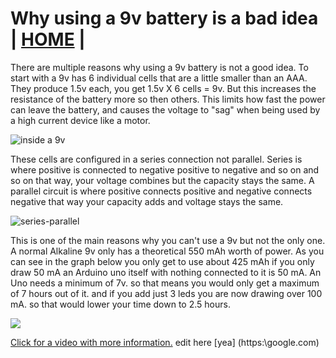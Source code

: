 # Why using a 9v battery is a bad idea  | [HOME](README.md) |

There are multiple reasons why using a 9v battery is not a good idea. To start with a 9v has 6 individual cells that are a little smaller than an AAA. They produce 1.5v each, you get 1.5v X 6 cells = 9v.  But this increases the resistance of the battery more so then others.  This limits how fast the power can leave the battery, and causes the voltage to "sag" when being used by a high current device like a motor.

![inside a 9v](images/9vwhybadidea/insidea9v.jpg "inside a 9v")

These cells are configured in a series connection not parallel. Series is where positive is connected to negative positive to negative and so on and so on that way, your voltage combines but the capacity stays the same. A parallel circuit is where positive connects positive and negative connects negative that way your capacity adds and voltage stays the same.

![series-parallel](images/9vwhybadidea/series-and-parallel-circuits-battery.jpg "series-parallel")
 
This is one of the main reasons why you can't use a 9v but not the only one. A normal Alkaline 9v only has a theoretical 550 mAh worth of power. As you can see in the graph below you only get to use about 425 mAh if you only draw 50 mA an Arduino uno itself with nothing connected to it is 50 mA. An Uno needs a minimum of 7v. so that means you would only get a maximum of 7 hours out of it. and if you add just 3 leds you are now drawing over 100 mA. so that would lower your time down to 2.5 hours.

![](images/9vwhybadidea/9vdiscargrate.png)

[Click for a video with more information.](https://odysee.com/@Maderdash:2/9vBattery:0 "video of 9v battery issues")
edit here  [yea] (https:\\google.com)